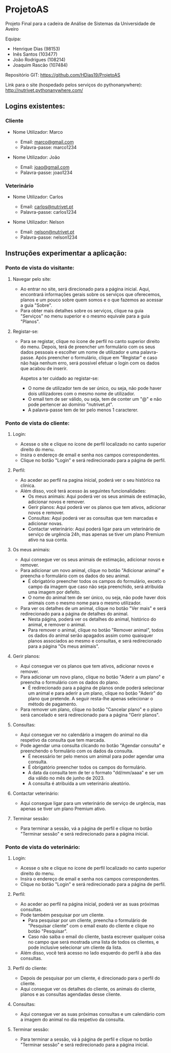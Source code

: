# ProjetoAS
Projeto Final para a cadeira de Análise de Sistemas da Universidade de Aveiro

Equipa: 
- Henrique Dias (98153)
- Inês Santos (103477)
- João Rodrigues (108214)
- Joaquim Rascão (107484)

Repositório GIT: https://github.com/HDias19/ProjetoAS

Link para o site (hospedado pelos serviços do pythonanywhere): http://nutrivet.pythonanywhere.com/

## Logins existentes:

### Cliente
- Nome Utilizador: Marco
  - Email: marco@gmail.com
  - Palavra-passe: marco1234

- Nome Utilizador: João
  - Email: joao@gmail.com
  - Palavra-passe: joao1234

### Veterinário
- Nome Utilizador: Carlos
  - Email: carlos@nutrivet.pt
  - Palavra-passe: carlos1234

- Nome Utilizador: Nelson
  - Email: nelson@nutrivet.pt
  - Palavra-passe: nelson1234


## Instruções experimentar a aplicação:

### Ponto de vista do visitante:
1. Navegar pelo site:
    - Ao entrar no site, será direcionado para a página inicial. Aqui, encontrará informações gerais sobre os serviços que oferecemos, planos e um pouco sobre quem somos e o que fazemos ao acessar a guia "Sobre".
    - Para obter mais detalhes sobre os serviços, clique na guia "Serviços" no menu superior e o mesmo equivale para a guia "Planos".


2. Registar-se:
    - Para se registar, clique no ícone de perfil no canto superior direito do menu. Depois, terá de preencher um formulário com os seus dados pessoais e escolher um nome de utilizador e uma palavra-passe. Após preencher o formulário, clique em "Registar" e caso não haja nenhum erro, será possivel efetuar o login com os dados que acabou de inserir.

        Aspetos a ter cuidado ao registar-se:
        - O nome de utilizador tem de ser único, ou seja, não pode haver dois utilizadores com o mesmo nome de utilizador.
        - O email tem de ser válido, ou seja, tem de conter um "@" e não pode pertencer ao domínio "nutrivet.pt".
        - A palavra-passe tem de ter pelo menos 1 caracterer.


### Ponto de vista do cliente:

1. Login:
    - Acesse o site e clique no ícone de perfil localizado no canto superior direito do menu.
    - Insira o endereço de email e senha nos campos correspondentes.
    - Clique no botão "Login" e será redirecionado para a página de perfil.

2. Perfil:
    - Ao aceder ao perfil na pagina inicial, poderá ver o seu histórico na clinica.
    - Além disso, você terá acesso às seguintes funcionalidades:
        - Os meus animais: Aqui poderá ver os seus animais de estimação, adicionar novos e remover.
        - Gerir planos: Aqui poderá ver os planos que tem ativos, adicionar novos e remover.
        - Consultas: Aqui poderá ver as consultas que tem marcadas e adicionar novas.
        - Contactar veterinário: Aqui poderá ligar para um veterinário de serviço de urgência 24h, mas apenas se tiver um plano Premium ativo na sua conta.

3. Os meus animais:
    - Aqui consegue ver os seus animais de estimação, adicionar novos e remover.
    - Para adicionar um novo animal, clique no botão "Adicionar animal" e preencha o formulário com os dados do seu animal.
        - É obrigatório preencher todos os campos do formulário, exceto o campo da imagem que caso não seja preenchido, será atribuída uma imagem por defeito.
        - O nome do animal tem de ser único, ou seja, não pode haver dois animais com o mesmo nome para o mesmo utilizador.
    - Para ver os detalhes de um animal, clique no botão "Ver mais" e será redirecionado para a página de detalhes do animal.
        - Nesta página, poderá ver os detalhes do animal, histórico do animal, e remover o animal.
        - Para remover o animal, clique no botão "Remover animal", todos os dados do animal serão apagados assim como quaisquer planos associados ao mesmo e consultas, e será redirecionado para a página "Os meus animais".

4. Gerir planos:
    - Aqui consegue ver os planos que tem ativos, adicionar novos e remover.
    - Para adicionar um novo plano, clique no botão "Aderir a um plano" e preencha o formulário com os dados do plano.
        - É redirecionado para a página de planos onde poderá selecionar um animal e para aderir a um plano, clique no botão "Aderir" do plano que pretende. A seguir resta-lhe apenas selecionar o método de pagamento.
    - Para remover um plano, clique no botão "Cancelar plano" e o plano será cancelado e será redirecionado para a página "Gerir planos".

5. Consultas:
    - Aqui consegue ver no calendário a imagem do animal no dia respetivo da consulta que tem marcada.
    - Pode agendar uma consulta clicando no botão "Agendar consulta" e preenchendo o formulário com os dados da consulta.
        - É necessário ter pelo menos um animal para poder agendar uma consulta.
        - É obrigatório preencher todos os campos do formulário.
        - A data da consulta tem de ter o formato "dd/mm/aaaa" e ser um dia válido no mês de junho de 2023.
        - A consulta é atribuída a um veterinário aleatório.

6. Contactar veterinário:
    - Aqui consegue ligar para um veterinário de serviço de urgência, mas apenas se tiver um plano Premium ativo.

7. Terminar sessão:
    - Para terminar a sessão, vá a página de perfil e clique no botão "Terminar sessão" e será redirecionado para a página inicial.


### Ponto de vista do veterinário:

1. Login:
    - Acesse o site e clique no ícone de perfil localizado no canto superior direito do menu.
    - Insira o endereço de email e senha nos campos correspondentes.
    - Clique no botão "Login" e será redirecionado para a página de perfil.

2. Perfil:
    - Ao aceder ao perfil na página inicial, poderá ver as suas próximas consultas.
    - Pode também pesquisar por um cliente.
        - Para pesquisar por um cliente, preencha o formulário de "Pesquisar cliente" com o email exato do cliente e clique no botão "Pesquisar".
        - Caso não saiba o email do cliente, basta escrever qualquer coisa no campo que será mostrada uma lista de todos os clientes, e pode inclusive selecionar um cliente da lista.
    - Além disso, você terá acesso no lado esquerdo do perfil à aba das consultas.

3. Perfil do cliente:
    - Depois de pesquisar por um cliente, é direcionado para o perfil do cliente.
    - Aqui consegue ver os detalhes do cliente, os animais do cliente, planos e as consultas agendadas desse cliente.

4. Consultas:
    - Aqui consegue ver as suas próximas consultas e um calendário com a imagem do animal no dia respetivo da consulta.

5. Terminar sessão:
    - Para terminar a sessão, vá à página de perfil e clique no botão "Terminar sessão" e será redirecionado para a página inicial.